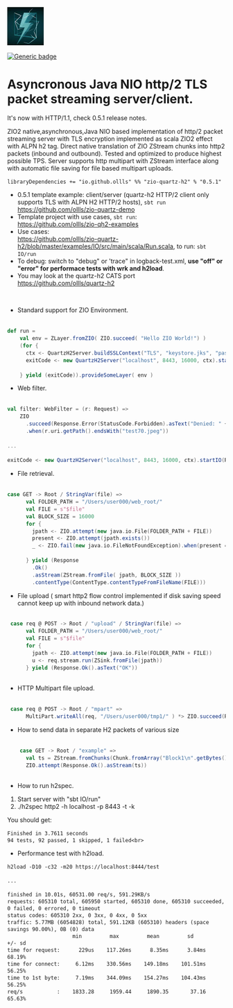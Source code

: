 <img src="quartz-h2.jpeg" width="84" title="quartz-h2"/>

[![Generic badge](https://img.shields.io/badge/zio--quartz--h2-0.5.1-blue)](https://repo1.maven.org/maven2/io/github/ollls/zio-quartz-h2_3/0.5.1)

# Asyncronous Java NIO **http/2 TLS** packet streaming server/client.
It's now with HTTP/1.1, check 0.5.1 release notes.

ZIO2 native,asynchronous,Java NIO based implementation of http/2 packet streaming server with TLS encryption implemented as scala ZIO2 effect with ALPN h2 tag. Direct native translation of ZIO ZStream chunks into http2 packets (inbound and outbound). Tested and optimized to produce highest possible TPS. Server supports http multipart with ZStream interface along with automatic file saving for file based multipart uploads.

``` 
libraryDependencies += "io.github.ollls" %% "zio-quartz-h2" % "0.5.1"
```
* 0.5.1 template example: client/server (quartz-h2 HTTP/2 client only supports TLS with ALPN H2 HTTP/2 hosts), `sbt run`<br>
https://github.com/ollls/zio-quartz-demo
* Template project with use cases, `sbt run`:<br>https://github.com/ollls/zio-qh2-examples
* Use cases:<br> https://github.com/ollls/zio-quartz-h2/blob/master/examples/IO/src/main/scala/Run.scala, to run: `sbt IO/run`
* To debug: switch to "debug" or 'trace" in logback-test.xml, **use "off" or "error" for performace tests with wrk and h2load**. 
* You may look at the quartz-h2 CATS port https://github.com/ollls/quartz-h2
<br>

* Standard support for ZIO Environment.

```scala

def run =
    val env = ZLayer.fromZIO( ZIO.succeed( "Hello ZIO World!") )
    (for {
      ctx <- QuartzH2Server.buildSSLContext("TLS", "keystore.jks", "password")
      exitCode <- new QuartzH2Server("localhost", 8443, 16000, ctx).startIO(R, filter, sync = false)

    } yield (exitCode)).provideSomeLayer( env )

```

* Web filter.

```scala

val filter: WebFilter = (r: Request) =>
    ZIO
      .succeed(Response.Error(StatusCode.Forbidden).asText("Denied: " + r.uri.getPath()))
      .when(r.uri.getPath().endsWith("test70.jpeg"))
   
...

exitCode <- new QuartzH2Server("localhost", 8443, 16000, ctx).startIO(R, filter, sync = false)

```

* File retrieval.

```scala 

case GET -> Root / StringVar(file) =>
      val FOLDER_PATH = "/Users/user000/web_root/"
      val FILE = s"$file"
      val BLOCK_SIZE = 16000
      for {
        jpath <- ZIO.attempt(new java.io.File(FOLDER_PATH + FILE))
        present <- ZIO.attempt(jpath.exists())
        _ <- ZIO.fail(new java.io.FileNotFoundException).when(present == false)

      } yield (Response
        .Ok()
        .asStream(ZStream.fromFile( jpath, BLOCK_SIZE ))
        .contentType(ContentType.contentTypeFromFileName(FILE)))

```

* File upload ( smart http2 flow control implemented if disk saving speed cannot keep up with inbound network data.) 

```scala 

 case req @ POST -> Root / "upload" / StringVar(file) =>
      val FOLDER_PATH = "/Users/user000/web_root/"
      val FILE = s"$file"
      for {
        jpath <- ZIO.attempt(new java.io.File(FOLDER_PATH + FILE))
        u <- req.stream.run(ZSink.fromFile(jpath))
      } yield (Response.Ok().asText("OK"))
        
```        
* HTTP Multipart file upload.

```scala

 case req @ POST -> Root / "mpart" =>
      MultiPart.writeAll(req, "/Users/user000/tmp1/" ) *> ZIO.succeed(Response.Ok())

```

* How to send data in separate H2 packets of various size

```scala 

    case GET -> Root / "example" =>
      val ts = ZStream.fromChunks(Chunk.fromArray("Block1\n".getBytes()), Chunk.fromArray("Block22\n".getBytes()))
      ZIO.attempt(Response.Ok().asStream(ts))
      
````      

* How to run h2spec.

1. Start server with "sbt IO/run"<br>
2. ./h2spec http2 -h localhost -p 8443 -t -k<br>

You should get:
```
Finished in 3.7611 seconds
94 tests, 92 passed, 1 skipped, 1 failed<br>
```
* Performance test with h2load.

```
h2load -D10 -c32 -m20 https://localhost:8444/test

...

finished in 10.01s, 60531.00 req/s, 591.29KB/s
requests: 605310 total, 605950 started, 605310 done, 605310 succeeded, 0 failed, 0 errored, 0 timeout
status codes: 605310 2xx, 0 3xx, 0 4xx, 0 5xx
traffic: 5.77MB (6054828) total, 591.12KB (605310) headers (space savings 90.00%), 0B (0) data
                     min         max         mean         sd        +/- sd
time for request:      229us    117.26ms      8.35ms      3.84ms    68.19%
time for connect:     6.12ms    330.56ms    149.18ms    101.51ms    56.25%
time to 1st byte:     7.19ms    344.09ms    154.27ms    104.43ms    56.25%
req/s           :    1833.28     1959.44     1890.35       37.16    65.63%

```




